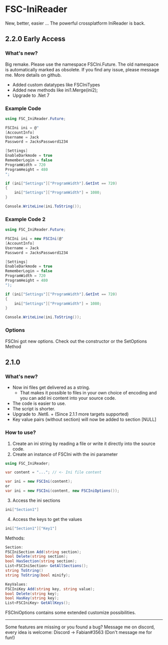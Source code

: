 # FSC-IniReader
New, better, easier ...
The powerful crossplatform IniReader is back.

## 2.2.0 Early Access

### What's new?
Big remake. Please use the namespace FSCIni.Future. The old namespace is automatically marked as obsolete.
If you find any issue, please message me. More details on github.
- Added custom datatypes like FSCIniTypes
- Added new methods like ini1.Merge(ini2);
- Upgrade to .Net 7

### Example Code
```cs
using FSC_IniReader.Future;

FSCIni ini = @"
[AccountInfo]
Username = Jack
Password = JacksPassword1234

[Settings]
EnableDarkmode = true
RememberLogin = false
ProgramWidth = 720
ProgramHeight = 480
";

if (ini["Settings"]["ProgramWidth"].GetInt == 720)
{
    ini["Settings"]["ProgramWidth"] = 1080;
}

Console.WriteLine(ini.ToString());
```

### Example Code 2

```cs
using FSC_IniReader.Future;

FSCIni ini = new FSCIni(@"
[AccountInfo]
Username = Jack
Password = JacksPassword1234

[Settings]
EnableDarkmode = true
RememberLogin = false
ProgramWidth = 720
ProgramHeight = 480
");

if (ini["Settings"]["ProgramWidth"].GetInt == 720)
{
    ini["Settings"]["ProgramWidth"] = 1080;
}

Console.WriteLine(ini.ToString());
```

### Options
FSCIni got new options. Check out the constructor or the SetOptions Method

## 2.1.0

### What's new?
- Now ini files get delivered as a string. 
    - That makes it possible to files in your own choice of encoding and you can add ini content into your source code.
- The code is easier to use.
- The script is shorter.
- Upgrade to .Net6. + (Since 2.1.1 more targets supported)
- Key value pairs (without section) will now be added to section [NULL]

### How to use?
1. Create an ini string by reading a file or write it directly into the source code.
2. Create an instance of FSCIni with the ini parameter
```cs
using FSC_IniReader;

var content = "..."; // <- Ini file content

var ini = new FSCIni(content);
or
var ini = new FSCIni(content, new FSCIniOptions());
```
3. Access the ini sections
```cs
ini["Section1"]
```
4. Access the keys to get the values
```cs
ini["Section1"]["Key1"]
```

Methods:
```cs
Section:
FSCIniSection Add(string section);
bool Delete(string section);
bool HasSection(string section);
List<FSCIniSection> GetAllSections();
string ToString()
string ToString(bool minify);

KeyValues:
FSCIniKey Add(string key, string value);
bool Delete(string key);
bool HasKey(string key);
List<FSCIniKey> GetAllKeys();
```

FSCIniOptions contains some extended customize possibilities.

---

Some features are missing or you found a bug? Message me on discord, every idea is welcome: Discord -> Fabian#3563 (Don't message me for fun!)